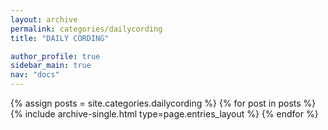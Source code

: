 ```yaml
---
layout: archive
permalink: categories/dailycording
title: "DAILY CORDING"

author_profile: true
sidebar_main: true
nav: "docs"
---
```



{% assign posts = site.categories.dailycording %}
{% for post in posts %} {% include archive-single.html type=page.entries_layout %} {% endfor %}



